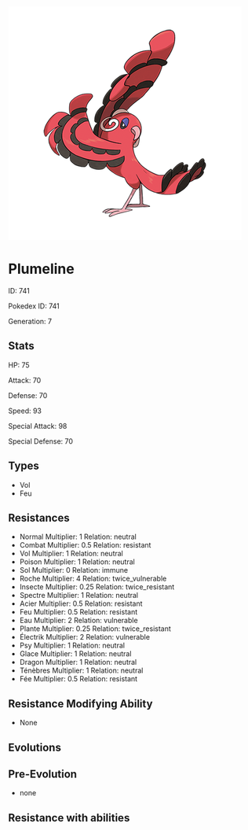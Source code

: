 ![](https://raw.githubusercontent.com/PokeAPI/sprites/master/sprites/pokemon/other/official-artwork/741.png)

# Plumeline
ID: 741

Pokedex ID: 741

Generation: 7

## Stats

HP: 75

Attack: 70

Defense: 70

Speed: 93

Special Attack: 98

Special Defense: 70

## Types

- Vol
- Feu
## Resistances

- Normal Multiplier: 1 Relation: neutral
- Combat Multiplier: 0.5 Relation: resistant
- Vol Multiplier: 1 Relation: neutral
- Poison Multiplier: 1 Relation: neutral
- Sol Multiplier: 0 Relation: immune
- Roche Multiplier: 4 Relation: twice_vulnerable
- Insecte Multiplier: 0.25 Relation: twice_resistant
- Spectre Multiplier: 1 Relation: neutral
- Acier Multiplier: 0.5 Relation: resistant
- Feu Multiplier: 0.5 Relation: resistant
- Eau Multiplier: 2 Relation: vulnerable
- Plante Multiplier: 0.25 Relation: twice_resistant
- Électrik Multiplier: 2 Relation: vulnerable
- Psy Multiplier: 1 Relation: neutral
- Glace Multiplier: 1 Relation: neutral
- Dragon Multiplier: 1 Relation: neutral
- Ténèbres Multiplier: 1 Relation: neutral
- Fée Multiplier: 0.5 Relation: resistant
## Resistance Modifying Ability

- None

## Evolutions

## Pre-Evolution

- none

## Resistance with abilities
